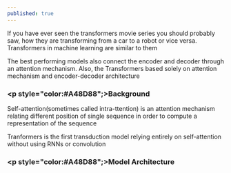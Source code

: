 ```yaml
---
published: true
---
```

If you have ever seen the transformers movie series you should probably saw, how they are transforming from a car to a robot or vice versa. Transformers in machine learning are similar to them

The best performing models also connect the encoder and decoder through an attention mechanism. 
Also,  the Transformers based solely on attention mechanism and encoder-decoder architecture

### <p style="color:#A48D88";>Background</p>

Self-attention(sometimes called intra-ttention) is an attention mechanism relating different position of single sequence in order to compute a representation of the sequence

Tranformers is the first transduction model relying entirely on self-attention without using RNNs or 
convolution 

### <p style="color:#A48D88";>Model Architecture</p>


